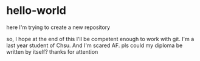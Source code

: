 # hello-world
here I'm trying to create a new repository

so, I hope at the end of this I'll be competent enough to work with git.
I'm a last year student of Chsu. And I'm scared AF. pls could my diploma be written by itself?
thanks for attention
